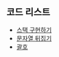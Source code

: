 ## 코드 리스트

- [스택 구현하기](./Problem/10828.md)
- [문자열 뒤집기](./Problem/9093.md)
- [괄호](./Problem/9012.md)
